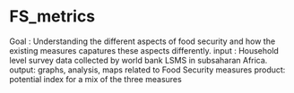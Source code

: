 # FS_metrics

 Goal : Understanding the different aspects of food security and how the existing measures capatures these aspects differently. 
 input : Household level survey data collected by world bank LSMS in  subsaharan Africa.
 output: graphs, analysis, maps related to Food Security  measures 
 product: potential index for a mix of the three measures 
 
 
 
